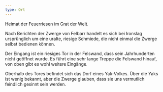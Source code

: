 ```yaml
---
type: Ort
---
```


Heimat der Feuerriesen im Grat der Welt.

Nach Berichten der Zwerge von Felbarr handelt es sich bei Ironslag ursprünglich um eine uralte,
riesige Schmiede, die nicht einmal die Zwerge selbst bedienen können.

Der Eingang ist ein riesiges Tor in der Felswand, dass sein Jahrhunderten nicht geöffnet wurde. Es
führt eine sehr lange Treppe die Felswand hinauf, von oben gibt es wohl weitere Eingänge.

Oberhalb des Tores befindet sich das Dorf eines Yak-Volkes. Über die Yaks ist wenig bekannt, aber
die Zwerge glauben, dass sie uns vermutlich feindlich gesinnt sein werden.
